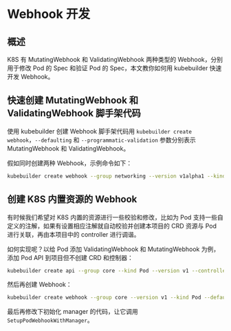 # Webhook 开发

## 概述

K8S 有 MutatingWebhook 和 ValidatingWebhook 两种类型的 Webhook，分别用于修改 Pod 的 Spec 和验证 Pod 的 Spec，本文教你如何用 kubebuilder 快速开发 Webhook。

## 快速创建 MutatingWebhook 和 ValidatingWebhook 脚手架代码

使用 kubebuilder 创建 Webhook 脚手架代码用 `kubebuilder create webhook`，`--defaulting` 和 `--programmatic-validation`  参数分别表示 MutatingWebhook 和 ValidatingWebhook。

假如同时创建两种 Webhook，示例命令如下：

```bash
kubebuilder create webhook --group networking --version v1alpha1 --kind CLBPortPool --defaulting --programmatic-validation
```

## 创建 K8S 内置资源的 Webhook

有时候我们希望对 K8S 内置的资源进行一些校验和修改，比如为 Pod 支持一些自定义的注解，如果有设置相应注解就自动校验并创建本项目的 CRD 资源与 Pod 进行关联，再由本项目中的 controller 进行调谐。

如何实现呢？以给 Pod 添加 ValidatingWebhook 和 MutatingWebhook 为例，添加 Pod API 到项目但不创建 CRD 和控制器：

```bash
kubebuilder create api --group core --kind Pod --version v1 --controller=false --resource=false
```

然后再创建 Webhook：

```bash
kubebuilder create webhook --group core --version v1 --kind Pod --defaulting --programmatic-validation
```

最后再修改下初始化 manager 的代码，让它调用 `SetupPodWebhookWithManager`。
